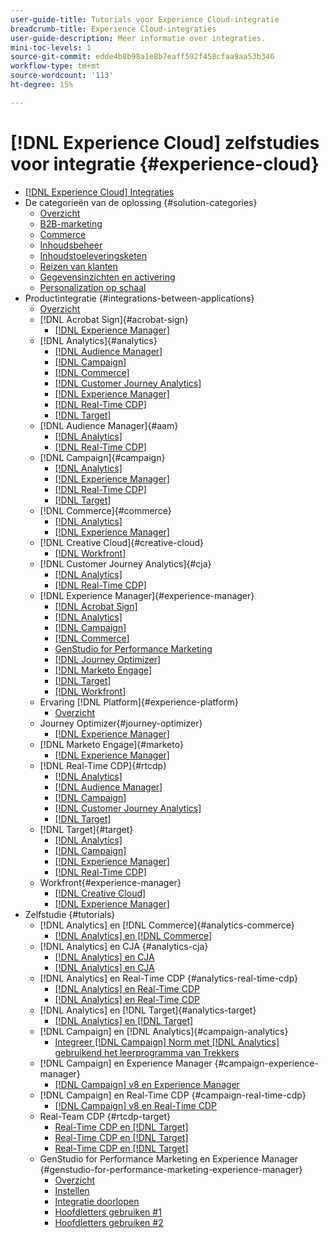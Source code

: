 ```yaml
---
user-guide-title: Tutorials voor Experience Cloud-integratie
breadcrumb-title: Experience Cloud-integraties
user-guide-description: Meer informatie over integraties.
mini-toc-levels: 1
source-git-commit: edde4b8b98a1e8b7eaff592f458cfaa9aa53b346
workflow-type: tm+mt
source-wordcount: '113'
ht-degree: 15%

---
```



# [!DNL Experience Cloud] zelfstudies voor integratie {#experience-cloud}

+ [[!DNL Experience Cloud] Integraties](./overview.md)
+ De categorieën van de oplossing {#solution-categories}
   + [Overzicht](./solution-categories/overview.md)
   + [B2B-marketing](./solution-categories/b2b.md)
   + [Commerce](./solution-categories/commerce.md)
   + [Inhoudsbeheer](./solution-categories/content-management.md)
   + [Inhoudstoeleveringsketen](./solution-categories/content-supply-chain.md)
   + [Reizen van klanten](./solution-categories/customer-journeys.md)
   + [Gegevensinzichten en activering](./solution-categories/data-insights.md)
   + [Personalization op schaal](./solution-categories/personalization.md)
+ Productintegratie {#integrations-between-applications}
   + [Overzicht](./integrations-between-applications/overview.md)
   + [!DNL Acrobat Sign]{#acrobat-sign}
      + [[!DNL Experience Manager]](./integrations-between-applications/acrobat-sign/acrobat-sign-experience-manager.md)
   + [!DNL Analytics]{#analytics}
      + [[!DNL Audience Manager]](./integrations-between-applications/analytics/analytics-aam.md)
      + [[!DNL Campaign]](./integrations-between-applications/analytics/analytics-campaign.md)
      + [[!DNL Commerce]](./integrations-between-applications/analytics/analytics-commerce.md)
      + [[!DNL Customer Journey Analytics]](./integrations-between-applications/analytics/analytics-customer-journey-analytics.md)
      + [[!DNL Experience Manager]](./integrations-between-applications/analytics/analytics-experience-manager.md)
      + [[!DNL Real-Time CDP]](./integrations-between-applications/analytics/analytics-rtcdp.md)
      + [[!DNL Target]](./integrations-between-applications/analytics/analytics-target.md)
   + [!DNL Audience Manager]{#aam}
      + [[!DNL Analytics]](./integrations-between-applications/aam/aam-analytics.md)
      + [[!DNL Real-Time CDP]](./integrations-between-applications/aam/aam-rtcdp.md)
   + [!DNL Campaign]{#campaign}
      + [[!DNL Analytics]](./integrations-between-applications/campaign/campaign-analytics.md)
      + [[!DNL Experience Manager]](./integrations-between-applications/campaign/campaign-experience-manager.md)
      + [[!DNL Real-Time CDP]](./integrations-between-applications/campaign/campaign-rtcdp.md)
      + [[!DNL Target]](./integrations-between-applications/campaign/campaign-target.md)
   + [!DNL Commerce]{#commerce}
      + [[!DNL Analytics]](./integrations-between-applications/commerce/commerce-analytics.md)
      + [[!DNL Experience Manager]](./integrations-between-applications/commerce/commerce-experience-manager.md)
   + [!DNL Creative Cloud]{#creative-cloud}
      + [[!DNL Workfront]](./integrations-between-applications/creative-cloud/creative-cloud-workfront.md)
   + [!DNL Customer Journey Analytics]{#cja}
      + [[!DNL Analytics]](./integrations-between-applications/cja/customer-journey-analytics-analytics.md)
      + [[!DNL Real-Time CDP]](./integrations-between-applications/cja/cja-rtcdp.md)
   + [!DNL Experience Manager]{#experience-manager}
      + [[!DNL Acrobat Sign]](./integrations-between-applications/experience-manager/experience-manager-acrobat-sign.md)
      + [[!DNL Analytics]](./integrations-between-applications/experience-manager/experience-manager-analytics.md)
      + [[!DNL Campaign]](./integrations-between-applications/experience-manager/experience-manager-campaign.md)
      + [[!DNL Commerce]](./integrations-between-applications/experience-manager/experience-manager-commerce.md)
      + [GenStudio for Performance Marketing](./integrations-between-applications/experience-manager/experience-manager-genstudio-for-performance-marketing.md)
      + [[!DNL Journey Optimizer]](./integrations-between-applications/experience-manager/experience-manager-journey-optimizer.md)
      + [[!DNL Marketo Engage]](./integrations-between-applications/experience-manager/experience-manager-marketo.md)
      + [[!DNL Target]](./integrations-between-applications/experience-manager/experience-manager-target.md)
      + [[!DNL Workfront]](./integrations-between-applications/experience-manager/experience-manager-workfront.md)
   + Ervaring [!DNL Platform]{#experience-platform}
      + [Overzicht](./integrations-between-applications/experience-platform/platform.md)
   + Journey Optimizer{#journey-optimizer}
      + [[!DNL Experience Manager]](./integrations-between-applications/journey-optimizer/journey-optimizer-experience-manager.md)
   + [!DNL Marketo Engage]{#marketo}
      + [[!DNL Experience Manager]](./integrations-between-applications/marketo/marketo-experience-manager.md)
   + [!DNL Real-Time CDP]{#rtcdp}
      + [[!DNL Analytics]](./integrations-between-applications/rtcdp/rtcdp-analytics.md)
      + [[!DNL Audience Manager]](./integrations-between-applications/rtcdp/rtcdp-aam.md)
      + [[!DNL Campaign]](./integrations-between-applications/rtcdp/rtcdp-campaign.md)
      + [[!DNL Customer Journey Analytics]](./integrations-between-applications/rtcdp/rtcdp-cja.md)
      + [[!DNL Target]](./integrations-between-applications/rtcdp/rtcdp-target.md)
   + [!DNL Target]{#target}
      + [[!DNL Analytics]](./integrations-between-applications/target/target-analytics.md)
      + [[!DNL Campaign]](./integrations-between-applications/target/target-campaign.md)
      + [[!DNL Experience Manager]](./integrations-between-applications/target/target-experience-manager.md)
      + [[!DNL Real-Time CDP]](./integrations-between-applications/target/target-rtcdp.md)
   + Workfront{#experience-manager}
      + [[!DNL Creative Cloud]](./integrations-between-applications/workfront/workfront-creative-cloud.md)
      + [[!DNL Experience Manager]](./integrations-between-applications/workfront/workfront-experience-manager.md)
+ Zelfstudie {#tutorials}
   + [!DNL Analytics] en [!DNL Commerce]{#analytics-commerce}
      + [[!DNL Analytics] en  [!DNL Commerce]](./tutorials/analytics-commerce/analytics-commerce.md)
   + [!DNL Analytics] en CJA {#analytics-cja}
      + [[!DNL Analytics] en CJA](./tutorials/analytics-cja/experience-platform-edge.md)
      + [[!DNL Analytics] en CJA](./tutorials/analytics-cja/experience-platform-source-connector.md)
   + [!DNL Analytics] en Real-Time CDP {#analytics-real-time-cdp}
      + [[!DNL Analytics] en Real-Time CDP](./tutorials/analytics-rtcdp/experience-platform-edge.md)
      + [[!DNL Analytics] en Real-Time CDP](./tutorials/analytics-rtcdp/experience-platform-source-connector.md)
   + [!DNL Analytics] en [!DNL Target]{#analytics-target}
      + [[!DNL Analytics] en  [!DNL Target]](./tutorials/analytics-target/analytics-target.md)
   + [!DNL Campaign] en [!DNL Analytics]{#campaign-analytics}
      + [Integreer  [!DNL Campaign]  Norm met  [!DNL Analytics]  gebruikend het leerprogramma van Trekkers](./tutorials/campaign-analytics/campaign-analytics-trigger.md)
   + [!DNL Campaign] en Experience Manager {#campaign-experience-manager}
      + [[!DNL Campaign] v8 en Experience Manager](./tutorials/campaign-aem/campaign-v8-with-experience-manager.md)
   + [!DNL Campaign] en Real-Time CDP {#campaign-real-time-cdp}
      + [[!DNL Campaign] v8 en Real-Time CDP](./tutorials/campaign-rtcdp/campaign-v8-real-time-cdp.md)
   + Real-Team CDP {#rtcdp-target}
      + [Real-Time CDP en  [!DNL Target]](./tutorials/rtcdp-target/web-sdk-and-target-destination.md)
      + [Real-Time CDP en  [!DNL Target]](./tutorials/rtcdp-target/mobile-sdk-and-target-destination.md)
      + [Real-Time CDP en  [!DNL Target]](./tutorials/rtcdp-target/atjs-and-target-destination.md)
   + GenStudio for Performance Marketing en Experience Manager {#genstudio-for-performance-marketing-experience-manager}
      + [Overzicht](./tutorials/aem-genstudio-for-performance-marketing/overview.md)
      + [Instellen](./tutorials/aem-genstudio-for-performance-marketing/setup.md)
      + [Integratie doorlopen](./tutorials/aem-genstudio-for-performance-marketing/integration-walk-through.md)
      + [Hoofdletters gebruiken #1](./tutorials/aem-genstudio-for-performance-marketing/use-case-1.md)
      + [Hoofdletters gebruiken #2](./tutorials/aem-genstudio-for-performance-marketing/use-case-2.md)
